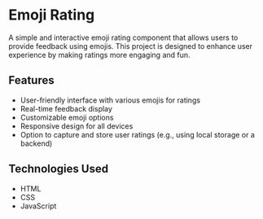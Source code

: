 # Emoji Rating

A simple and interactive emoji rating component that allows users to provide feedback using emojis. This project is designed to enhance user experience by making ratings more engaging and fun.

## Features

- User-friendly interface with various emojis for ratings
- Real-time feedback display
- Customizable emoji options
- Responsive design for all devices
- Option to capture and store user ratings (e.g., using local storage or a backend)

## Technologies Used

- HTML
- CSS
- JavaScript
